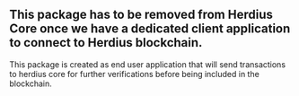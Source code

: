 ## This package has to be removed from Herdius Core once we have a dedicated client application to connect to Herdius blockchain.

This package is created as end user application that will send transactions to herdius core for further verifications before being included in the blockchain.

